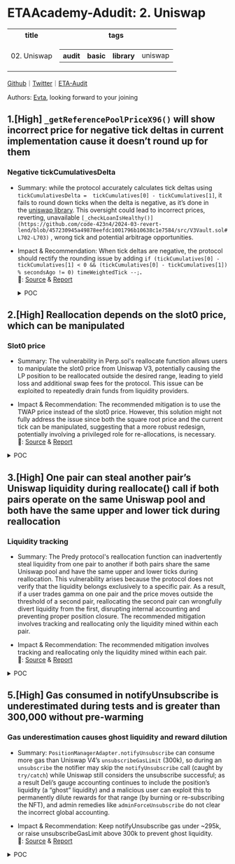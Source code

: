 # ETAAcademy-Adudit: 2. Uniswap

<table>
  <tr>
    <th>title</th>
    <th>tags</th>
  </tr>
  <tr>
    <td>02. Uniswap</td>
    <td>
      <table>
        <tr>
          <th>audit</th>
          <th>basic</th>
          <th>library</th>
          <td>uniswap</td>
        </tr>
      </table>
    </td>
  </tr>
</table>

[Github](https://github.com/ETAAcademy)｜[Twitter](https://twitter.com/ETAAcademy)｜[ETA-Audit](https://github.com/ETAAcademy/ETAAcademy-Audit)

Authors: [Evta](https://twitter.com/pwhattie), looking forward to your joining

## 1.[High] `_getReferencePoolPriceX96()` will show incorrect price for negative tick deltas in current implementation cause it doesn’t round up for them

### Negative tickCumulativesDelta

- Summary: while the protocol accurately calculates tick deltas using `tickCumulativesDelta =  tickCumulatives[0] - tickCumulatives[1]`, it fails to round down ticks when the delta is negative, as it’s done in the [uniswap library](https://github.com/Uniswap/v3-periphery/blob/main/contracts/libraries/OracleLibrary.sol#L36). This oversight could lead to incorrect prices, reverting, unavailable `[_checkLoanIsHealthy()](https://github.com/code-423n4/2024-03-revert-lend/blob/457230945a49878eefdc1001796b10638c1e7584/src/V3Vault.sol#L702-L703)` , wrong tick and potential arbitrage opportunities.

- Impact & Recommendation: When tick deltas are negative, the protocol should rectify the rounding issue by adding `if (tickCumulatives[0] - tickCumulatives[1] < 0 && (tickCumulatives[0] - tickCumulatives[1]) % secondsAgo != 0) timeWeightedTick --;`**.**
  <br> 🐬: [Source](https://code4rena.com/reports/2024-03-revert-lend#h-05--_getreferencepoolpricex96-will-show-incorrect-price-for-negative-tick-deltas-in-current-implementation-cause-it-doesnt-round-up-for-them) & [Report](https://code4rena.com/reports/2024-03-revert-lend)

  <details><summary>POC</summary>

  ```solidity
      function _getReferencePoolPriceX96(IUniswapV3Pool pool, uint32 twapSeconds) internal view returns (uint256) {
        uint160 sqrtPriceX96;
        // if twap seconds set to 0 just use pool price
        if (twapSeconds == 0) {
            (sqrtPriceX96,,,,,,) = pool.slot0();
        } else {
            uint32[] memory secondsAgos = new uint32[](2);
            secondsAgos[0] = 0; // from (before)
            secondsAgos[1] = twapSeconds; // from (before)
            (int56[] memory tickCumulatives,) = pool.observe(secondsAgos); // pool observe may fail when there is not enough history available (only use pool with enough history!)
            //@audit
            int24 tick = int24((tickCumulatives[0] - tickCumulatives[1]) / int56(uint56(twapSeconds)));
            sqrtPriceX96 = TickMath.getSqrtRatioAtTick(tick);
        }
        return FullMath.mulDiv(sqrtPriceX96, sqrtPriceX96, Q96);
    }

  ```

  </details>

## 2.[High] Reallocation depends on the slot0 price, which can be manipulated

### Slot0 price

- Summary: The vulnerability in Perp.sol's reallocate function allows users to manipulate the slot0 price from Uniswap V3, potentially causing the LP position to be reallocated outside the desired range, leading to yield loss and additional swap fees for the protocol. This issue can be exploited to repeatedly drain funds from liquidity providers.

- Impact & Recommendation: The recommended mitigation is to use the TWAP price instead of the slot0 price. However, this solution might not fully address the issue since both the square root price and the current tick can be manipulated, suggesting that a more robust redesign, potentially involving a privileged role for re-allocations, is necessary.
  <br> 🐬: [Source](https://code4rena.com/reports/2024-05-predy#h-01-reallocation-depends-on-the-slot0-price,-which-can-be-manipulated) & [Report](https://code4rena.com/reports/2024-05-predy)

<details><summary>POC</summary>

```solidity

    function swapForOutOfRange(
        DataType.PairStatus storage pairStatus,
        uint160 _currentSqrtPrice,
        int24 _tick,
        uint128 _totalLiquidityAmount
    ) internal returns (int256 deltaPositionBase, int256 deltaPositionQuote) {
        uint160 tickSqrtPrice = TickMath.getSqrtRatioAtTick(_tick);
        // 1/_currentSqrtPrice - 1/tickSqrtPrice
        int256 deltaPosition0 =
            LPMath.calculateAmount0ForLiquidity(_currentSqrtPrice, tickSqrtPrice, _totalLiquidityAmount, true);
        // _currentSqrtPrice - tickSqrtPrice
        int256 deltaPosition1 =
            LPMath.calculateAmount1ForLiquidity(_currentSqrtPrice, tickSqrtPrice, _totalLiquidityAmount, true);
        if (pairStatus.isQuoteZero) {
            deltaPositionQuote = -deltaPosition0;
            deltaPositionBase = -deltaPosition1;
        } else {
            deltaPositionBase = -deltaPosition0;
            deltaPositionQuote = -deltaPosition1;
        }
        updateRebalancePosition(pairStatus, deltaPosition0, deltaPosition1);
    }

```

</details>

## 3.[High] One pair can steal another pair’s Uniswap liquidity during reallocate() call if both pairs operate on the same Uniswap pool and both have the same upper and lower tick during reallocation

### Liquidity tracking

- Summary: The Predy protocol's reallocation function can inadvertently steal liquidity from one pair to another if both pairs share the same Uniswap pool and have the same upper and lower ticks during reallocation. This vulnerability arises because the protocol does not verify that the liquidity belongs exclusively to a specific pair. As a result, if a user trades gamma on one pair and the price moves outside the threshold of a second pair, reallocating the second pair can wrongfully divert liquidity from the first, disrupting internal accounting and preventing proper position closure. The recommended mitigation involves tracking and reallocating only the liquidity mined within each pair.

- Impact & Recommendation: The recommended mitigation involves tracking and reallocating only the liquidity mined within each pair.
  <br> 🐬: [Source](<https://code4rena.com/reports/2024-05-predy#h-03-One-pair-can-steal-another-pair’s-uniswap-liquidity-during-reallocate()-call-if-both-pairs-operate-on-the-same-uniswap-pool-and-both-have-the-same-upper-and-lower-tick-during-reallocation>) & [Report](https://code4rena.com/reports/2024-05-predy)

<details><summary>POC</summary>

```solidity

// SPDX-License-Identifier: UNLICENSED
pragma solidity ^0.8.0;
import {TestPool} from "../pool/Setup.t.sol";
import {TestTradeMarket} from "../mocks/TestTradeMarket.sol";
import {IPredyPool} from "../../src/interfaces/IPredyPool.sol";
import {IFillerMarket} from "../../src/interfaces/IFillerMarket.sol";
import {Constants} from "../../src/libraries/Constants.sol";
contract TestPoCReallocate is TestPool {
    TestTradeMarket private tradeMarket;
    address private filler;
    function setUp() public override {
        TestPool.setUp();
        registerPair(address(currency1), address(0));
        registerPair(address(currency1), address(0));
        predyPool.supply(1, true, 1e8);
        predyPool.supply(1, false, 1e8);
        predyPool.supply(2, true, 1e8);
        predyPool.supply(2, false, 1e8);
        tradeMarket = new TestTradeMarket(predyPool);
        filler = vm.addr(12);
        currency0.transfer(address(tradeMarket), 1e8);
        currency1.transfer(address(tradeMarket), 1e8);
        currency0.approve(address(tradeMarket), 1e8);
        currency1.approve(address(tradeMarket), 1e8);
        currency0.mint(filler, 1e10);
        currency1.mint(filler, 1e10);
        vm.startPrank(filler);
        currency0.approve(address(tradeMarket), 1e10);
        currency1.approve(address(tradeMarket), 1e10);
        vm.stopPrank();
    }
    function testPoCReallocateStealFromOtherPair() public {
        // user opens gamma position on pair with id = 1
        {
            IPredyPool.TradeParams memory tradeParams =
                IPredyPool.TradeParams(1, 0, -90000, 100000, abi.encode(_getTradeAfterParams(2 * 1e6)));
            tradeMarket.trade(tradeParams, _getSettlementData(Constants.Q96));
        }
        _movePrice(true, 5 * 1e16);
        // reallocation on pair id = 2 steals from pair id = 1
        assertTrue(tradeMarket.reallocate(2, _getSettlementData(Constants.Q96 * 15000 / 10000)));
        _movePrice(true, 5 * 1e16);
        // reallocation on pair id = 1 can be done but there is 0 liquidity
        assertTrue(tradeMarket.reallocate(1, _getSettlementData(Constants.Q96 * 15000 / 10000)));
        // user can't close his position on pair with id = 1, internal accounting is broken
        {
            IPredyPool.TradeParams memory tradeParams =
                IPredyPool.TradeParams(1, 1, 90000, -100000, abi.encode(_getTradeAfterParams(2 * 1e6)));
            tradeMarket.trade(tradeParams, _getSettlementData(Constants.Q96));
        }
    }
}

```

</details>

## 5.[High] Gas consumed in notifyUnsubscribe is underestimated during tests and is greater than 300,000 without pre-warming

### Gas underestimation causes ghost liquidity and reward dilution

- Summary: `PositionManagerAdapter.notifyUnsubscribe` can consume more gas than Uniswap V4’s `unsubscribeGasLimit` (300k), so during an `unsubscribe` the notifier may skip the `notifyUnsubscribe` call (caught by `try/catch`) while Uniswap still considers the unsubscribe successful; as a result Deli’s gauge accounting continues to include the position’s liquidity (a “ghost” liquidity) and a malicious user can exploit this to permanently dilute rewards for that range (by burning or re-subscribing the NFT), and admin remedies like `adminForceUnsubscribe` do not clear the incorrect global accounting.

- Impact & Recommendation: Keep notifyUnsubscribe gas under ~295k, or raise unsubscribeGasLimit above 300k to prevent ghost liquidity.
  <br> 🐬: [Source](https://audits.sherlock.xyz/contests/1154/report#BMX-Deli-Swap-Issue-H-1-Gas-consumed-in-notifyUnsubscribe-is-underestimated-during-tests-and-is-greater-than-300,000-without-pre-warming) & [Report](https://audits.sherlock.xyz/contests/1154/report)

<details><summary>POC</summary>

```solidity

diff --git a/deli-swap-contracts/test/integration/PositionLifecycleCleanup.t.sol b/deli-swap-contracts/test/integration/PositionLifecycleCleanup.t.sol
index 07499d3..56ab07e 100644
--- a/deli-swap-contracts/test/integration/PositionLifecycleCleanup.t.sol
+++ b/deli-swap-contracts/test/integration/PositionLifecycleCleanup.t.sol
@@ -594,31 +594,36 @@ contract PositionLifecycleCleanup_IT is Test, Deployers {
         _gasAdapterNotifyUnsub(3, "adapter_notify_unsub_3");
     }

-    /// Worst-case parameters for unsubscribe gas: two extra incentive tokens (plus base wBLT from _activateStream),
-    /// large elapsed time without prior syncs to force Daily's multi-day integration and maximize cold reads.
-    /// to force Daily's multi-day integration during unsubscribe and maximize cold reads.
-    function testGasAdapterNotifyUnsubTwoWorst() public {
+    function worstCaseBeforeSetup() public {
         // 1) Mint and subscribe two positions
-        uint256 tokenId = _mintAndSubscribe(-1800, 1800, 1e22);
+        uint256 tokenId = _mintAndSubscribe(-2400, 2400, 1e22);
+        //@audit-ok enforce first token minted has id == 2 for consistency with test case
+        assert(tokenId == 2);
         uint256 tokenId2 = _mintAndSubscribe(-1800, 1800, 1e22);

         // 2) Activate Daily stream and base incentive, then add two extra incentive tokens (3 total incentives)
         _activateStream();
-        _addIncentiveTokens(10);
+        //@audit-ok no need to add additional incentive tokens

-        // 3) Warp many days ahead to force DailyEpochGauge._amountOverWindow to iterate across many day boundaries
-        //    and ensure significant elapsed time for incentive calculations, without additional pokes.
-        vm.warp(block.timestamp + 4 days);
+        //@audit-ok no need to even warp
+    }

-        // 4) Measure only the adapter.notifyUnsubscribe path
-        vm.startPrank(address(positionManager));
-        vm.startSnapshotGas("adapter_notify_unsub_2_worst_first");
-        adapter.notifyUnsubscribe(tokenId);
-        vm.stopSnapshotGas();
-        vm.startSnapshotGas("adapter_notify_unsub_2_worst_second");
-        adapter.notifyUnsubscribe(tokenId2);
-        vm.stopSnapshotGas();
-        vm.stopPrank();
+    //@audit-ok special foundry function, isolates calls before test in a separate transaction
+    function beforeTestSetup(bytes4 testSelector) public returns (bytes[] memory beforeTestCalldata) {
+        if (testSelector == this.testGasAdapterNotifyUnsubTwoWorst.selector) {
+            beforeTestCalldata = new bytes[](1);
+            //@audit-ok make the setup for the worst case in an isolated transaction
+            //@audit-ok we do this to avoid warming up all of the storage slots used later in notifySubscribe call
+            beforeTestCalldata[0] = abi.encodeWithSelector(this.worstCaseBeforeSetup.selector);
+        }
+    }
+
+    /// Worst-case parameters for unsubscribe gas: two extra incentive tokens (plus base wBLT from _activateStream),
+    /// large elapsed time without prior syncs to force Daily's multi-day integration and maximize cold reads.
+    /// to force Daily's multi-day integration during unsubscribe and maximize cold reads.
+    function testGasAdapterNotifyUnsubTwoWorst() public {
+        //@audit-ok use hardcoded token id 2 for simplicity, but this is enforced with assert during preparation
+        positionManager.unsubscribe(2); // @audit-ok run forge test -vvvv to see that notifyUnsubscribe has failed with OOG
     }

     /*//////////////////////////////////////////////////////////////

```

</details>
